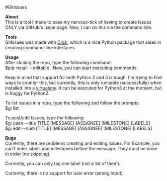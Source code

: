 #GitIssues

**About**     
This is a tool I made to ease my nervous-tick of having to create Issues ONLY via GitHub's Issue page. Now, I can do this via the command line.

**Tools**     
GitIssues was made with [Click](http://click.pocoo.org/5/), which is a nice Python package that aides in creating command-line interfaces.

**Usage**     
After cloning the repo, type the following command:    
$pip install --editable .
Now, you can start executing commands.

Keep in mind that support for both Python 2 and 3 is tough. I'm trying to find ways to counter this, but currently, this is only runnable (successfully) when installed into a [virtualenv](http://click.pocoo.org/5/quickstart/#virtualenv). It can be executed for Python3 at the moment, but is buggy for Python2.

To list Issues in a repo, type the following and follow the prompts:    
      $gi list     

To post/edit Issues, type the following:     
      $gi open --title TITLE [MESSAGE] [ASSIGNEE] [MILESTONE] [LABELS]          
      $gi edit --num [TITLE] [MESSAGE] [ASSIGNEE] [MILESTONE] [LABELS]

**Bugs**     
Currently, there are problems creating and editing issues. For Example, you can't enter labels and milestones before the message. They must be done in order (no skipping).

Currently, you can only tag one label (not a list of them).

Currently, there is no support for user error (wrong input).
